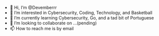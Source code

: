 - 👋 Hi, I’m @Devemberrr
- 👀 I’m interested in Cybersecurity, Coding, Technology, and Basketball
- 🌱 I’m currently learning Cybersecurity, Go, and a tad bit of Portuguese
- 💞️ I’m looking to collaborate on ...(pending)
- 📫 How to reach me is by email

<!---
Devemberrr/Devemberrr is a ✨ special ✨ repository because its `README.md` (this file) appears on your GitHub profile.
You can click the Preview link to take a look at your changes.
--->
